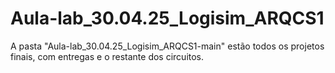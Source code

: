 # Aula-lab_30.04.25_Logisim_ARQCS1

A pasta "Aula-lab_30.04.25_Logisim_ARQCS1-main" estão todos os projetos finais, com entregas e o restante dos circuitos.
